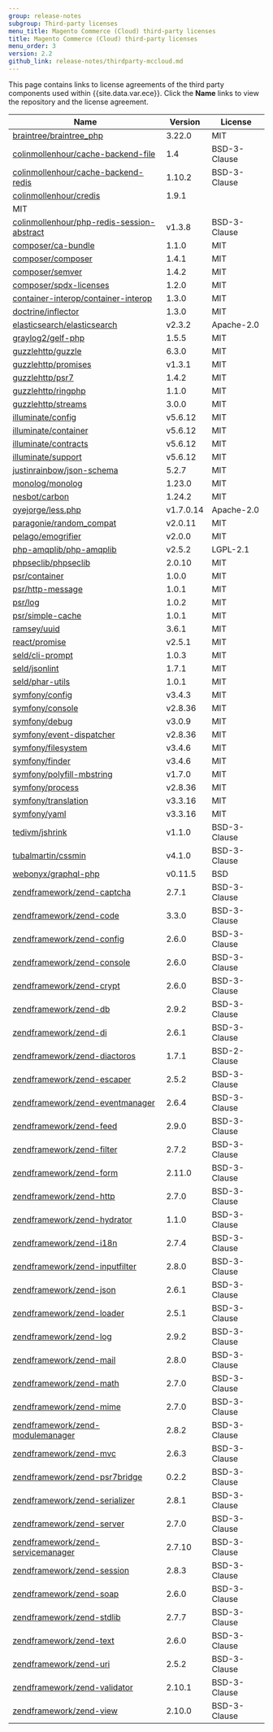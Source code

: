 ```yaml
---
group: release-notes
subgroup: Third-party licenses
menu_title: Magento Commerce (Cloud) third-party licenses
title: Magento Commerce (Cloud) third-party licenses
menu_order: 3
version: 2.2
github_link: release-notes/thirdparty-mccloud.md
---
```


This page contains links to license agreements of the third party components used within {{site.data.var.ece}}.  Click the **Name** links to view the repository and the license agreement.

Name | Version |  License
--- | --- | ---
[braintree/braintree_php](https://github.com/braintree/braintree_php) |3.22.0 |MIT
[colinmollenhour/cache-backend-file](https://github.com/colinmollenhour/Cm_Cache_Backend_File)  |1.4  |BSD-3-Clause
[colinmollenhour/cache-backend-redis](https://github.com/colinmollenhour/Cm_Cache_Backend_Redis) |1.10.2 |BSD-3-Clause
[colinmollenhour/credis](https://github.com/colinmollenhour/credis)  |1.9.1
  |MIT
[colinmollenhour/php-redis-session-abstract](https://github.com/colinmollenhour/php-redis-session-abstract)|v1.3.8 |BSD-3-Clause
[composer/ca-bundle](https://github.com/composer/ca-bundle)  |1.1.0  |MIT
[composer/composer](https://github.com/composer/composer) |1.4.1  |MIT
[composer/semver](https://github.com/composer/semver) |1.4.2  |MIT
[composer/spdx-licenses](https://github.com/composer/spdx-licenses)  |1.2.0  |MIT
[container-interop/container-interop](https://github.com/container-interop/container-interop) |1.3.0  |MIT
[doctrine/inflector](https://github.com/doctrine/inflector) |1.3.0  |MIT
[elasticsearch/elasticsearch](https://github.com/elastic/elasticsearch) |v2.3.2 |Apache-2.0
[graylog2/gelf-php](https://github.com/bzikarsky/gelf-php)    |1.5.5   |MIT
[guzzlehttp/guzzle](https://github.com/guzzle/guzzle)    |6.3.0   |MIT
[guzzlehttp/promises](https://github.com/guzzle/promises)    |v1.3.1    |MIT
[guzzlehttp/psr7](https://github.com/guzzle/psr7)    |1.4.2   |MIT
[guzzlehttp/ringphp](https://github.com/guzzle/RingPHP)  |1.1.0  |MIT
[guzzlehttp/streams](https://github.com/guzzle/streams)  |3.0.0  |MIT
[illuminate/config](https://github.com/illuminate/config)    |v5.6.12   |MIT
[illuminate/container](https://github.com/illuminate/container)   |v5.6.12   |MIT
[illuminate/contracts](https://github.com/illuminate/contracts)   |v5.6.12   |MIT
[illuminate/support](https://github.com/illuminate/support)     |v5.6.12   |MIT
[justinrainbow/json-schema](https://github.com/justinrainbow/json-schema) |5.2.7  |MIT
[monolog/monolog](https://github.com/Seldaek/monolog) |1.23.0 |MIT
[nesbot/carbon](https://github.com/briannesbitt/Carbon)    |1.24.2    |MIT
[oyejorge/less.php](https://github.com/oyejorge/less.php) |v1.7.0.14  |Apache-2.0
[paragonie/random_compat](https://github.com/paragonie/random_compat) |v2.0.11  |MIT
[pelago/emogrifier](https://github.com/jjriv/emogrifier) |v2.0.0 |MIT
[php-amqplib/php-amqplib](https://github.com/php-amqplib/php-amqplib) |v2.5.2 |LGPL-2.1
[phpseclib/phpseclib](https://github.com/phpseclib/phpseclib) |2.0.10  |MIT
[psr/container](https://github.com/php-fig/container) |1.0.0  |MIT
[psr/http-message](https://github.com/php-fig/http-message)     |1.0.1   |MIT
[psr/log](https://github.com/php-fig/log) |1.0.2  |MIT
[psr/simple-cache](https://github.com/php-fig/simple-cache)     |1.0.1   |MIT
[ramsey/uuid](https://github.com/ramsey/uuid) |3.6.1  |MIT
[react/promise](https://github.com/reactphp/promise) |v2.5.1 |MIT
[seld/cli-prompt](https://github.com/Seldaek/cli-prompt) |1.0.3  |MIT
[seld/jsonlint](https://github.com/Seldaek/jsonlint) |1.7.1  |MIT
[seld/phar-utils](https://github.com/Seldaek/phar-utils) |1.0.1  |MIT
[symfony/config](https://github.com/symfony/config)  |v3.4.3 |MIT
[symfony/console](https://github.com/symfony/console) |v2.8.36  |MIT
[symfony/debug](https://github.com/symfony/debug) |v3.0.9 |MIT
[symfony/event-dispatcher](https://github.com/symfony/event-dispatcher)  |v2.8.36  |MIT
[symfony/filesystem](https://github.com/symfony/filesystem)  |v3.4.6 |MIT
[symfony/finder](https://github.com/symfony/finder)  |v3.4.6 |MIT
[symfony/polyfill-mbstring](https://github.com/symfony/polyfill-mbstring) |v1.7.0 |MIT
[symfony/process](https://github.com/symfony/process) |v2.8.36  |MIT
[symfony/translation](https://github.com/symfony/translation)    |v3.3.16   |MIT
[symfony/yaml](https://github.com/symfony/yaml)     |v3.3.16   |MIT
[tedivm/jshrink](https://github.com/tedious/Jshrink)  |v1.1.0 |BSD-3-Clause
[tubalmartin/cssmin](https://github.com/tubalmartin/YUI-CSS-compressor-PHP-port)  |v4.1.0 |BSD-3-Clause
[webonyx/graphql-php](https://github.com/webonyx/graphql-php) |v0.11.5  |BSD
[zendframework/zend-captcha](https://github.com/zendframework/zend-captcha)  |2.7.1  |BSD-3-Clause
[zendframework/zend-code](https://github.com/zendframework/zend-code) |3.3.0  |BSD-3-Clause
[zendframework/zend-config](https://github.com/zendframework/zend-config) |2.6.0  |BSD-3-Clause
[zendframework/zend-console](https://github.com/zendframework/zend-console)  |2.6.0  |BSD-3-Clause
[zendframework/zend-crypt](https://github.com/zendframework/zend-crypt)  |2.6.0  |BSD-3-Clause
[zendframework/zend-db](https://github.com/zendframework/zend-db) |2.9.2  |BSD-3-Clause
[zendframework/zend-di](https://github.com/zendframework/zend-di) |2.6.1  |BSD-3-Clause
[zendframework/zend-diactoros](https://github.com/zendframework/zend-diactoros)   |1.7.1    | BSD-2-Clause
[zendframework/zend-escaper](https://github.com/zendframework/zend-escaper)  |2.5.2  |BSD-3-Clause
[zendframework/zend-eventmanager](https://github.com/zendframework/zend-eventmanager) |2.6.4  |BSD-3-Clause
[zendframework/zend-feed](https://github.com/zendframework/zend-feed) |2.9.0  |BSD-3-Clause
[zendframework/zend-filter](https://github.com/zendframework/zend-filter) |2.7.2  |BSD-3-Clause
[zendframework/zend-form](https://github.com/zendframework/zend-form) |2.11.0 |BSD-3-Clause
[zendframework/zend-http](https://github.com/zendframework/zend-http) |2.7.0  |BSD-3-Clause
[zendframework/zend-hydrator](https://github.com/zendframework/zend-hydrator) |1.1.0  |BSD-3-Clause
[zendframework/zend-i18n](https://github.com/zendframework/zend-i18n) |2.7.4  |BSD-3-Clause
[zendframework/zend-inputfilter](https://github.com/zendframework/zend-inputfilter)  |2.8.0  |BSD-3-Clause
[zendframework/zend-json](https://github.com/zendframework/zend-json) |2.6.1  |BSD-3-Clause
[zendframework/zend-loader](https://github.com/zendframework/zend-loader) |2.5.1  |BSD-3-Clause
[zendframework/zend-log](https://github.com/zendframework/zend-log)  |2.9.2  |BSD-3-Clause
[zendframework/zend-mail](https://github.com/zendframework/zend-mail) |2.8.0  |BSD-3-Clause
[zendframework/zend-math](https://github.com/zendframework/zend-math) |2.7.0  |BSD-3-Clause
[zendframework/zend-mime](https://github.com/zendframework/zend-mime) |2.7.0  |BSD-3-Clause
[zendframework/zend-modulemanager](https://github.com/zendframework/zend-modulemanager)  |2.8.2  |BSD-3-Clause
[zendframework/zend-mvc](https://github.com/zendframework/zend-mvc)  |2.6.3  |BSD-3-Clause
[zendframework/zend-psr7bridge](https://github.com/zendframework/zend-psr7bridge)  |0.2.2   |BSD-3-Clause
[zendframework/zend-serializer](https://github.com/zendframework/zend-serializer) |2.8.1  |BSD-3-Clause
[zendframework/zend-server](https://github.com/zendframework/zend-server) |2.7.0  |BSD-3-Clause
[zendframework/zend-servicemanager](https://github.com/zendframework/zend-servicemanager) |2.7.10 |BSD-3-Clause
[zendframework/zend-session](https://github.com/zendframework/zend-session)  |2.8.3  |BSD-3-Clause
[zendframework/zend-soap](https://github.com/zendframework/zend-soap) |2.6.0  |BSD-3-Clause
[zendframework/zend-stdlib](https://github.com/zendframework/zend-stdlib) |2.7.7  |BSD-3-Clause
[zendframework/zend-text](https://github.com/zendframework/zend-text) |2.6.0  |BSD-3-Clause
[zendframework/zend-uri](https://github.com/zendframework/zend-uri)  |2.5.2  |BSD-3-Clause
[zendframework/zend-validator](https://github.com/zendframework/zend-validator)  |2.10.1 |BSD-3-Clause
[zendframework/zend-view](https://github.com/zendframework/zend-view) |2.10.0 |BSD-3-Clause
